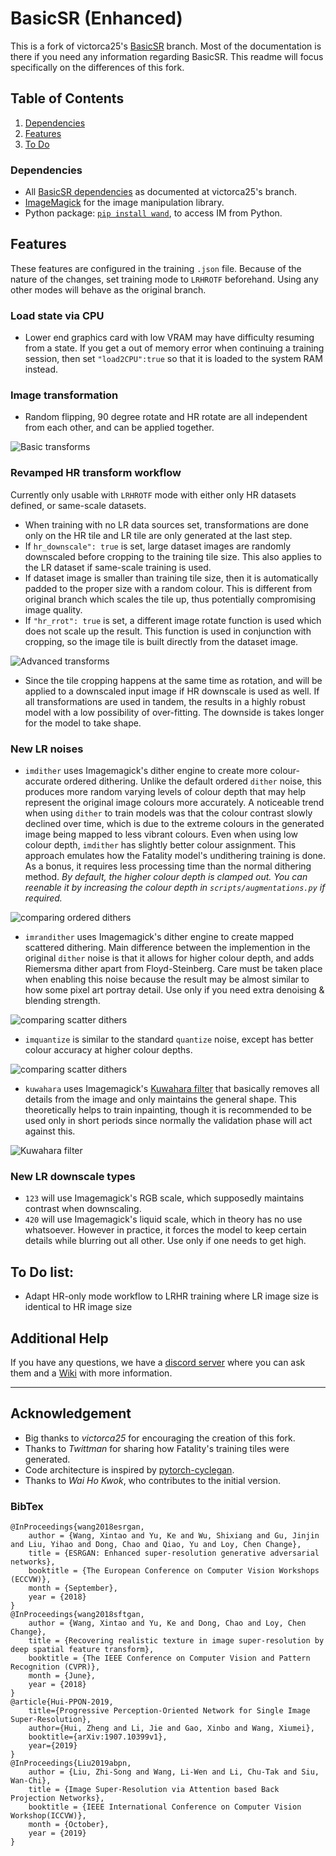 # BasicSR (Enhanced)

This is a fork of victorca25's [BasicSR](https://github.com/victorca25/BasicSR/) branch. Most of the documentation is there if you need any information regarding BasicSR. This readme will focus specifically on the differences of this fork.

## Table of Contents
1. [Dependencies](#dependencies)
2. [Features](#features)
3. [To Do](#todo)

### Dependencies

- All [BasicSR dependencies](https://github.com/victorca25/BasicSR/) as documented at victorca25's branch.
- [ImageMagick](https://imagemagick.org/script/download.php) for the image manipulation library. 
- Python package: [`pip install wand`](https://pypi.org/project/Wand/), to access IM from Python.

## Features
These features are configured in the training `.json` file. Because of the nature of the changes, set training mode to `LRHROTF` beforehand. Using any other modes will behave as the original branch. 

### Load state via CPU
- Lower end graphics card with low VRAM may have difficulty resuming from a state. If you get a out of memory error when continuing a training session, then set `"load2CPU":true` so that it is loaded to the system RAM instead.

### Image transformation
- Random flipping, 90 degree rotate and HR rotate are all independent from each other, and can be applied together.

![Basic transforms](figures/basictransforms.png)

### Revamped HR transform workflow
Currently only usable with `LRHROTF` mode with either only HR datasets defined, or same-scale datasets.
- When training with no LR data sources set, transformations are done only on the HR tile and LR tile are only generated at the last step. 
- If `hr_downscale": true` is set, large dataset images are randomly downscaled before cropping to the training tile size. This also applies to the LR dataset if same-scale training is used.
- If dataset image is smaller than training tile size, then it is automatically padded to the proper size with a random colour. This is different from original branch which scales the tile up, thus potentially compromising image quality.
- If `"hr_rrot": true` is set, a different image rotate function is used which does not scale up the result. This function is used in conjunction with cropping, so the image tile is built directly from the dataset image.

![Advanced transforms](figures/new_rotatescale.png)

- Since the tile cropping happens at the same time as rotation, and will be applied to a downscaled input image if HR downscale is used as well. If all transformations are used in tandem, the results in a highly robust model with a low possibility of over-fitting. The downside is takes longer for the model to take shape.

### New LR noises
- `imdither` uses Imagemagick's dither engine to create more colour-accurate ordered dithering. Unlike the default ordered `dither` noise, this produces more random varying levels of colour depth that may help represent the original image colours more accurately. A noticeable trend when using `dither` to train models was that the colour contrast slowly declined over time, which is due to the extreme colours in the generated image being mapped to less vibrant colours. Even when using low colour depth, `imdither` has slightly better colour assignment.
  This approach emulates how the Fatality model's undithering training is done. As a bonus, it requires less processing time than the normal dithering method. *By default, the higher colour depth is clamped out. You can reenable it by increasing the colour depth in `scripts/augmentations.py` if required.*

![comparing ordered dithers](figures/orderdither.png)

- `imrandither` uses Imagemagick's dither engine to create mapped scattered dithering. Main difference between the implemention in the original `dither` noise is that it allows for higher colour depth, and adds Riemersma dither apart from Floyd-Steinberg. Care must be taken place when enabling this noise because the result may be almost similar to how some pixel art portray detail. Use only if you need extra denoising & blending strength.

![comparing scatter dithers](figures/scatterdither.png)

- `imquantize` is similar to the standard `quantize` noise, except has better colour accuracy at higher colour depths.

![comparing scatter dithers](figures/quantize.png)

- `kuwahara` uses Imagemagick's [Kuwahara filter](https://en.wikipedia.org/wiki/Kuwahara_filter) that basically removes all details from the image and only maintains the general shape. This theoretically helps to train inpainting, though it is recommended to be used only in short periods since normally the validation phase will act against this.

![Kuwahara filter](figures/kuwahara.png)

### New LR downscale types
- `123` will use Imagemagick's RGB scale, which supposedly maintains contrast when downscaling.
- `420` will use Imagemagick's liquid scale, which in theory has no use whatsoever. However in practice, it forces the model to keep certain details while blurring out all other. Use only if one needs to get high.

## To Do list:
- Adapt HR-only mode workflow to LRHR training where LR image size is identical to HR image size

## Additional Help 

If you have any questions, we have a [discord server](https://discord.gg/cpAUpDK) where you can ask them and a [Wiki](https://upscale.wiki) with more information.

---

## Acknowledgement
- Big thanks to *victorca25* for encouraging the creation of this fork.
- Thanks to *Twittman* for sharing how Fatality's training tiles were generated.
- Code architecture is inspired by [pytorch-cyclegan](https://github.com/junyanz/pytorch-CycleGAN-and-pix2pix).
- Thanks to *Wai Ho Kwok*, who contributes to the initial version.

### BibTex

    @InProceedings{wang2018esrgan,
        author = {Wang, Xintao and Yu, Ke and Wu, Shixiang and Gu, Jinjin and Liu, Yihao and Dong, Chao and Qiao, Yu and Loy, Chen Change},
        title = {ESRGAN: Enhanced super-resolution generative adversarial networks},
        booktitle = {The European Conference on Computer Vision Workshops (ECCVW)},
        month = {September},
        year = {2018}
    }
    @InProceedings{wang2018sftgan,
        author = {Wang, Xintao and Yu, Ke and Dong, Chao and Loy, Chen Change},
        title = {Recovering realistic texture in image super-resolution by deep spatial feature transform},
        booktitle = {The IEEE Conference on Computer Vision and Pattern Recognition (CVPR)},
        month = {June},
        year = {2018}
    }
    @article{Hui-PPON-2019,
        title={Progressive Perception-Oriented Network for Single Image Super-Resolution},
        author={Hui, Zheng and Li, Jie and Gao, Xinbo and Wang, Xiumei},
        booktitle={arXiv:1907.10399v1},
        year={2019}
    }
    @InProceedings{Liu2019abpn,
        author = {Liu, Zhi-Song and Wang, Li-Wen and Li, Chu-Tak and Siu, Wan-Chi},
        title = {Image Super-Resolution via Attention based Back Projection Networks},
        booktitle = {IEEE International Conference on Computer Vision Workshop(ICCVW)},
        month = {October},
        year = {2019}
    }